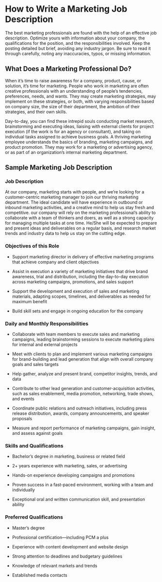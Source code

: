 # How to Write a Marketing Job Description

The best marketing professionals are found with the help of an effective job description. Optimize yours with information about your company, the qualifications for the position, and the responsibilities involved. Keep the posting detailed but brief, avoiding any industry jargon. Be sure to read it through carefully, noting any inaccuracies, typos, or missing information.

## What Does a Marketing Professional Do?

When it’s time to raise awareness for a company, product, cause, or solution, it’s time for marketing. People who work in marketing are often creative professionals with an understanding of people’s tendencies, preferences, needs, and wants. They may create marketing strategies, may implement on these strategies, or both, with varying responsibilities based on company size, the size of their department, the ambition of their strategies, and their own skills.

Day-to-day, you can find these intrepid souls conducting market research, brainstorming and executing ideas, liaising with external clients for project execution (if the work is for an agency or consultant), and taking on individual tasks assigned to achieve business goals. A thriving marketing employee understands the basics of branding, marketing campaigns, and product promotion. They may work for a marketing or advertising agency, or as part of an organization’s internal marketing department.
## Sample Marketing Job Description

### Job Description

At our company, marketing starts with people, and we’re looking for a customer-centric marketing manager to join our thriving marketing department. The ideal candidate will have experience in outbound or inbound marketing activities, and a creative mind to help us stay fresh and competitive. our company will rely on the marketing professional’s ability to collaborate with a team of thinkers and doers, as well as a strong capacity for managing multiple tasks at one time. He/She will be expected to prepare and present ideas and deliverables on a regular basis, and research market trends and industry data to help us stay on the cutting edge.

### Objectives of this Role

* Support marketing director in delivery of effective marketing programs that achieve company and client objectives

* Assist in execution a variety of marketing initiatives that drive brand awareness, trial and distribution, including the day-to-day execution across marketing campaigns, promotions, and sales support

* Support the development and execution of sales and marketing materials, adapting scopes, timelines, and deliverables as needed for maximum benefit

* Build skill sets and engage in ongoing education for the company

### Daily and Monthly Responsibilities

* Collaborate with team members to execute sales and marketing campaigns, leading brainstorming sessions to execute marketing plans for internal and external projects

* Meet with clients to plan and implement various marketing campaigns for brand-building and lead generation that align with overall company goals and sales targets

* Help gather, analyze and present brand, competitor insights, trends, and data

* Contribute to other lead generation and customer-acquisition activities, such as sales enablement, media promotion, networking, trade shows, and events

* Coordinate public relations and outreach initiatives, including press release distribution, awards, company announcements, and speaker proposals

* Measure and report performance of marketing campaigns, gain insight, and assess against goals

### Skills and Qualifications

* Bachelor’s degree in marketing, business or related field

* 2+ years experience with marketing, sales, or advertising

* Hands-on experience developing campaigns and promotions

* Proven success in a fast-paced environment, working with a team and individually

* Exceptional oral and written communication skill, and presentation ability

### Preferred Qualifications

* Master’s degree

* Professional certification—including PCM a plus

* Experience with content development and website design

* Strong attention to deadlines and budgetary guidelines

* Knowledge of relevant markets and trends

* Established media contacts

